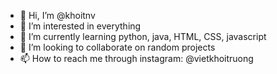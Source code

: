 - 👋 Hi, I’m @khoitnv
- 👀 I’m interested in everything
- 🌱 I’m currently learning python, java, HTML, CSS, javascript
- 💞️ I’m looking to collaborate on random projects
- 📫 How to reach me through instagram: @vietkhoitruong

<!---
khoitnv/khoitnv is a ✨ special ✨ repository because its `README.md` (this file) appears on your GitHub profile.
You can click the Preview link to take a look at your changes.
--->
